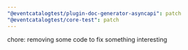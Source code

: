 ```yaml
---
"@eventcatalogtest/plugin-doc-generator-asyncapi": patch
"@eventcatalogtest/core-test": patch
---
```


chore: removing some code to fix something interesting
